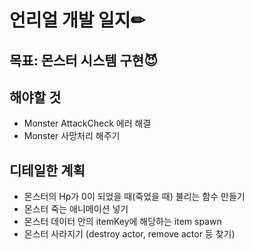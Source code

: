 # 언리얼 개발 일지✏



## 목표: 몬스터 시스템 구현😈

## 해야할 것

* Monster AttackCheck 에러 해결
* Monster 사망처리 해주기


## 디테일한 계획

* 몬스터의 Hp가 0이 되었을 때(죽었을 때) 불리는 함수 만들기
* 몬스터 죽는 애니메이션 넣기
* 몬스터 데이터 안의 itemKey에 해당하는 item spawn
* 몬스터 사라지기 (destroy actor, remove actor 등 찾기)
